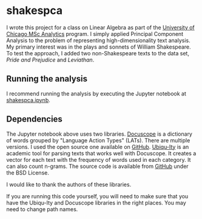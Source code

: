 # shakespca
I wrote this project for a class on Linear Algebra as part of the [University of Chicago MSc Analytics](https://grahamschool.uchicago.edu/credit/master-science-analytics/index) program. I simply applied Principal Component Analysis to the problem of representing high-dimensionality text analysis. My primary interest was in the plays and sonnets of William Shakespeare. To test the approach, I added two non-Shakespeare texts to the data set, _Pride_ _and_ _Prejudice_ and _Leviathan_.

## Running the analysis
I recommend running the analysis by executing the Jupyter notebook at [shakespca.ipynb](shakespca.ipynb).

## Dependencies
The Jupyter notebook above uses two libraries. [Docuscope][Docuscope] is a dictionary of words grouped by "Language Action Types" (LATs). There are multiple versions. I used the open source one available on [GitHub][gh Docuscope]. [Ubiqu-Ity][Ubiqu] is an academic tool for parsing texts that works well with Docuscope. It creates a vector for each text with the frequency of words used in each category. It can also count n-grams. The source code is available from [GitHub][gh Ubiqu] under the BSD License.

I would like to thank the authors of these libraries.

If you are running this code yourself, you will need to make sure that you have the Ubiqu-Ity and Docuscope libraries in the right places. You may need to change path names.

[Docuscope]:http://www.cmu.edu/dietrich/english/research/docuscope.html

[gh Docuscope]:https://github.com/docuscope/DocuScope-Dictionary-June-26-2012

[Ubiqu]:http://vep.cs.wisc.edu/ubiq/

[gh Ubiqu]:https://github.com/uwgraphics/Ubiqu-Ity

